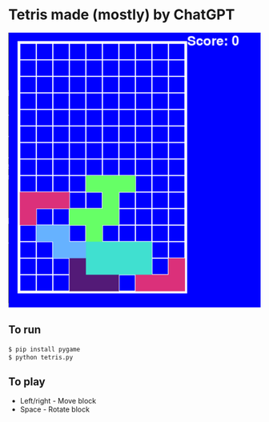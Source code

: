 # Tetris made (mostly) by ChatGPT

![Tetris](/doc/tetris.png "Tetris")

## To run
```shell
$ pip install pygame
$ python tetris.py 
```

## To play
* Left/right - Move block
* Space - Rotate block